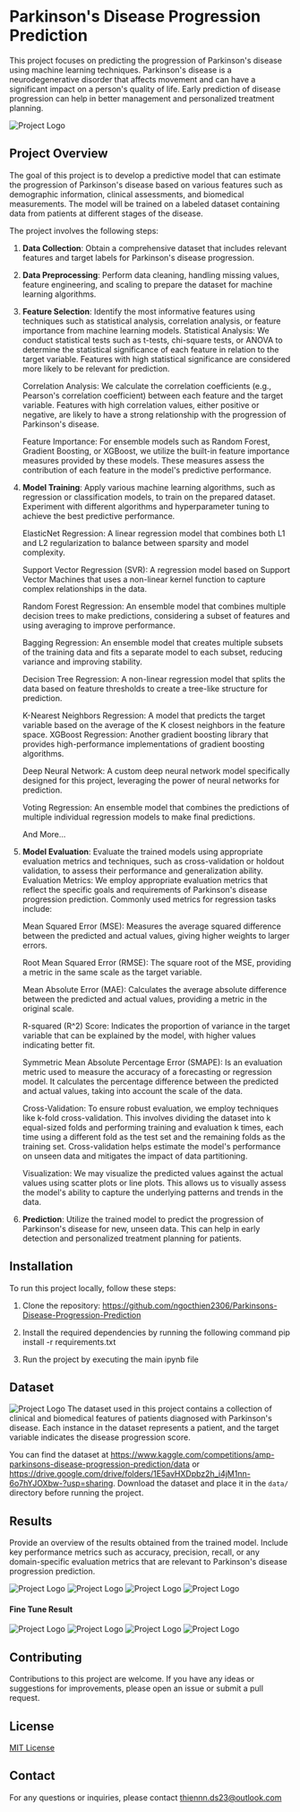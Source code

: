 # Parkinson's Disease Progression Prediction

This project focuses on predicting the progression of Parkinson's disease using machine learning techniques. Parkinson's disease is a neurodegenerative disorder that affects movement and can have a significant impact on a person's quality of life. Early prediction of disease progression can help in better management and personalized treatment planning.


![Project Logo](images/MDS-UPDRS.png)

## Project Overview

The goal of this project is to develop a predictive model that can estimate the progression of Parkinson's disease based on various features such as demographic information, clinical assessments, and biomedical measurements. The model will be trained on a labeled dataset containing data from patients at different stages of the disease.

The project involves the following steps:

1. **Data Collection**: Obtain a comprehensive dataset that includes relevant features and target labels for Parkinson's disease progression.

2. **Data Preprocessing**: Perform data cleaning, handling missing values, feature engineering, and scaling to prepare the dataset for machine learning algorithms.

3. **Feature Selection**: Identify the most informative features using techniques such as statistical analysis, correlation analysis, or feature importance from machine learning models.
    Statistical Analysis: We conduct statistical tests such as t-tests, chi-square tests, or ANOVA to determine the statistical significance of each feature in relation to the target variable. Features with high statistical significance are considered more likely to be relevant for prediction.

    Correlation Analysis: We calculate the correlation coefficients (e.g., Pearson's correlation coefficient) between each feature and the target variable. Features with high correlation values, either positive or negative, are likely to have a strong relationship with the progression of Parkinson's disease.

    Feature Importance: For ensemble models such as Random Forest, Gradient Boosting, or XGBoost, we utilize the built-in feature importance measures provided by these models. These measures assess the contribution of each feature in the model's predictive performance.

4. **Model Training**: Apply various machine learning algorithms, such as regression or classification models, to train on the prepared dataset. Experiment with different algorithms and hyperparameter tuning to achieve the best predictive performance.

    ElasticNet Regression: A linear regression model that combines both L1 and L2 regularization to balance between sparsity and model complexity.

    Support Vector Regression (SVR): A regression model based on Support Vector Machines that uses a non-linear kernel function to capture complex relationships in the data.

    Random Forest Regression: An ensemble model that combines multiple decision trees to make predictions, considering a subset of features and using averaging to improve performance.

    Bagging Regression: An ensemble model that creates multiple subsets of the training data and fits a separate model to each subset, reducing variance and improving stability.

    Decision Tree Regression: A non-linear regression model that splits the data based on feature thresholds to create a tree-like structure for prediction.

    K-Nearest Neighbors Regression: A model that predicts the target variable based on the average of the K closest neighbors in the feature space.
    XGBoost Regression: Another gradient boosting library that provides high-performance implementations of gradient boosting algorithms.

    Deep Neural Network: A custom deep neural network model specifically designed for this project, leveraging the power of neural networks for prediction.

    Voting Regression: An ensemble model that combines the predictions of multiple individual regression models to make final predictions.

    And More...

5. **Model Evaluation**: Evaluate the trained models using appropriate evaluation metrics and techniques, such as cross-validation or holdout validation, to assess their performance and generalization ability.
    Evaluation Metrics: We employ appropriate evaluation metrics that reflect the specific goals and requirements of Parkinson's disease progression prediction. Commonly used metrics for regression tasks include:

    <p>Mean Squared Error (MSE): Measures the average squared difference between the predicted and actual values, giving higher weights to larger errors.</p>
    <p>Root Mean Squared Error (RMSE): The square root of the MSE, providing a metric in the same scale as the target variable.</p>
    <p>Mean Absolute Error (MAE): Calculates the average absolute difference between the predicted and actual values, providing a metric in the original scale.</p>
    <p>R-squared (R^2) Score: Indicates the proportion of variance in the target variable that can be explained by the model, with higher values indicating better fit.</p>
    <p>Symmetric Mean Absolute Percentage Error (SMAPE): Is an evaluation metric used to measure the accuracy of a forecasting or regression model. It calculates the percentage difference between the predicted and actual values, taking into account the scale of the data.</p>

    Cross-Validation: To ensure robust evaluation, we employ techniques like k-fold cross-validation. This involves dividing the dataset into k equal-sized folds and performing training and evaluation k times, each time using a different fold as the test set and the remaining folds as the training set. Cross-validation helps estimate the model's performance on unseen data and mitigates the impact of data partitioning.

    Visualization: We may visualize the predicted values against the actual values using scatter plots or line plots. This allows us to visually assess the model's ability to capture the underlying patterns and trends in the data.


6. **Prediction**: Utilize the trained model to predict the progression of Parkinson's disease for new, unseen data. This can help in early detection and personalized treatment planning for patients.

## Installation

To run this project locally, follow these steps:

1. Clone the repository: https://github.com/ngocthien2306/Parkinsons-Disease-Progression-Prediction

2. Install the required dependencies by running the following command
    pip install -r requirements.txt

3. Run the project by executing the main ipynb file

## Dataset
![Project Logo](images/dataset.jpg)
The dataset used in this project contains a collection of clinical and biomedical features of patients diagnosed with Parkinson's disease. Each instance in the dataset represents a patient, and the target variable indicates the disease progression score.

You can find the dataset at https://www.kaggle.com/competitions/amp-parkinsons-disease-progression-prediction/data or https://drive.google.com/drive/folders/1E5avHXDpbz2h_i4jM1nn-6o7hYJOXbw-?usp=sharing. Download the dataset and place it in the `data/` directory before running the project.

## Results

Provide an overview of the results obtained from the trained model. Include key performance metrics such as accuracy, precision, recall, or any domain-specific evaluation metrics that are relevant to Parkinson's disease progression prediction.

![Project Logo](images/train_1/p1_0_smape.png)
![Project Logo](images/train_1/p1_6_smape.png)
![Project Logo](images/train_1/p1_12_smape.png)
![Project Logo](images/train_1/p1_24_smape.png)

#### Fine Tune Result
![Project Logo](images/fine_tune/p1_0_smape.png)
![Project Logo](images/fine_tune/p1_6_smape.png)
![Project Logo](images/fine_tune/p1_12_smape.png)
![Project Logo](images/fine_tune/p1_24_smape.png)



## Contributing

Contributions to this project are welcome. If you have any ideas or suggestions for improvements, please open an issue or submit a pull request.

## License

[MIT License](LICENSE)

## Contact

For any questions or inquiries, please contact thiennn.ds23@outlook.com




